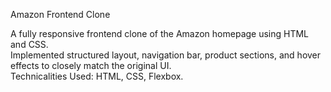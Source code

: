 Amazon Frontend Clone 
<br>
<!-- Author: kamakshi-srivastava --> 
A fully responsive frontend clone of the Amazon homepage using HTML and CSS. <br>
Implemented structured layout, navigation bar, product sections, and hover effects to closely match the original UI. <br>
Technicalities Used: HTML, CSS, Flexbox.

